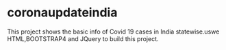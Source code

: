 # coronaupdateindia
This project shows the basic info of Covid 19 cases in India statewise.uswe HTML,BOOTSTRAP4 and JQuery to build this project.
